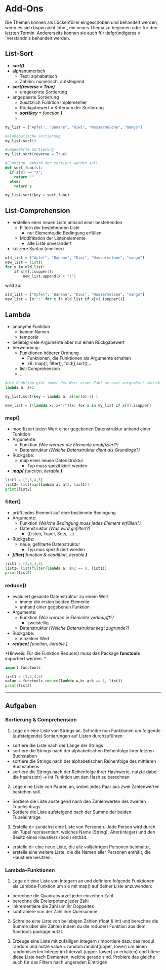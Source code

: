 # Add-Ons

Die Themen können als Lückenfüller eingeschoben und behandelt werden, wenn es sich bspw nicht lohnt, ein neues Thema zu beginnen oder für den letzten Termin.
Andererseits können sie auch für tiefgründigeres v´Verständnis behandelt werden.

## List-Sort

- ***sort()***
- alphanumerisch
  - Text: alphabetisch
  - Zahlen: numerisch, aufsteigend
- ***sort(reverse = True)***
  - umgekehrte Sortierung
- angepasste Sortierung
  - zusätzlich Funktion implementier
  - Rückgabewert = Kriterium der Sortierung
  - ***sort(key =*** *function* ***)***
  - 
```py
my_list = ["Apfel", "Banane", "Kiwi", "Wassermelone", "mango"]

#alphabetische Sortierung
my_list.sort()

#umgekehrte Sortierung
my_list.sort(reverse = True)

#Funktion, anhand der sortiert werden soll
def sort_func(s):
  if s[0] == "A":
    return ""
  else:
    return s

my_list.sort(key = sort_func)
```

## List-Comprehension

- erstellen einer neuen Liste anhand einer bestehenden
  - Filtern der bestehenden Liste
    - nur Elemente,die Bedingung erfüllen
  - Modifikation der Listenelemente
    - alte Liste unverändert
- kürzere Syntax (oneliner)


```py
old_list = ["Apfel", "Banane", "Kiwi", "Wassermelone", "mango"]
new_list = list()
for x in old_list:
    if x[0].isupper():
        new_list.append(x + "!")
```

wird zu:

```py
old_list = ["Apfel", "Banane", "Kiwi", "Wassermelone", "mango"]
new_list = [x+"!" for x in old_list if x[0].isupper()]
```

## Lambda

- anonyme Funktion
  - keinen Namen
  - temporär
- beliebig viele Argumente aber nur einen Rückgabewert
- Verwendung:
  - Funktionen höherer Ordnung
    - Funktionen, die Funktionen als Argumente erhalten
    - zB: map(), filter(), fold(),sort(),...
  - list-Comprehension
  - ...

```py
#die Funktion gibt immer der Wert einer Zahl um zwei vergrößert zurück
lambda a: a+2

my_list.sort(key = lambda a: a[len(a)-1] )

new_list = [(lambda x: x+"!")(x) for x in my_list if x[0].isupper]
```

### map()

- modifiziert jeden Wert einer gegebenen Datenstruktur anhand einer Funktion
- Argumente:
  - Funktion *(Wie werden die Elemente modifiziert?)*
  - Datenstruktur *(Welche Datenstruktur dient als Grundlage?)*
- Rückgabe:
  - map einer neuen Datenstruktur
    - Typ muss spezifiziert werden
- ***map(*** *function*, *iterable* ***)***

```py
list1 = [2,3,4,5]
list2= list(map(lambda a: a*2, list1))
print(list2)
```

### filter()

- prüft jedes Element auf eine bestimmte Bedingung
- Argumente:
  - Funktion *(Welche Bedingung muss jedes Element erfüllen?)*
  - Datenstruktur *(Was wird gefiltert?)*
    - (Listen, Tupel, Sets, ...)
- Rückgabe:
  - neue, gefilterte Datenstruktur
    - Typ mus spezifiziert werden
- ***filter(*** *function & condition*, *iterable* ***)***

```py
list1 = [2,3,4,5]
list2= list(filter(lambda a: a%2 == 0, list1))
print(list2)
```

### reduce()

- evaluiert gesamte Datenstruktur zu einem Wert
  - immer die ersten beiden Elemente
  - anhand einer gegebenen Funktion
- Argumente:
  - Funktion *(Wie werden ie Elemente verknüpft?)*
    - zweistellig
  - Datenstruktur *(Welche Datenstruktur liegt zugrunde?)*
- Rückgabe:
  - einzelner Wert
- ***reduce(*** *function*, *iterable* ***)***

*Hinweis: Für die Funktion Reduce() muss das Package **functools** importiert werden. *
```py
import functools 

list1 = [2,3,4,5]
value = functools.reduce(lambda a,b: a+b == 1, list1)
print(list2)
```
---

## Aufgaben

### Sortierung & Comprehension

1. Lege dir eine Liste von Strings an. Schreibe nun Funktionen um folgende (aufsteigende) Sortierungen auf Listen durchzuführen: 
  + sortiere die Liste nach der Länge der Strings
  + sortiere die Strings nach der alphabetischen Reihenfolge ihrer letzten Buchstaben 
  + sortiere die Strings nach der alphabetischen Reihenfolge des mittleren Buchstabens
  + sortiere die Strings nach der Reihenfolge ihrer Hashwerte, nutzte dabei die hash(s:str) -> int Funktion um den Hash zu berechnen

2. Lege eine Liste von Paaren an, wobei jedes Paar aus zwei Zahlenwerten bestehen soll. 
- Sortiere die Liste absteigend nach den Zahlenwerten des zweiten Tupeleintrags.
-  Sortiere die Liste aufsteigend nach der Summe der beiden Tupeleinträge.

3. Erstelle dir zunächst eine Liste von Personen. Jede Person wird durch ein Tupel repräsentiert, welches Name (String), Alter(Integer) und den Besitz eines Haustiers (bool) enthält.
  - erstelle dir eine neue Liste, die alle volljährigen Personen beinhaltet.
  - erstelle eine weitere Liste, die die Namen aller Personen enthält, die Haustiere besitzen.

### Lambda-Funktionen

1. Lege dir eine Liste von Integern an und definiere folgende Funktionen als Lambda-Funktion um sie mit map() auf deiner Liste anzuwenden:
  + berechne die Quadratwurzel jeder einzelnen Zahl
  + berechne die Dreierpotenz jeder Zahl 
  + inkrementiere die Zahl um ihr Doppeltes
  + subtrahiere von der Zahl ihre Quersumme

2. Schreibe eine Liste von beliebigen Zahlen (float & int) und berechne die Summe über alle Zahlen indem du die reduce() Funktion aus dem functools package nutzt. 

3. Erzeuge eine Liste mit zufälligen Integern (importiere dazu das modul random und nutze value = random.randint(upper, lower) um einen randomisierten Integer im Intervall [upper. lower] zu erhalten) und filtere diese Liste nach Elementen, welche gerade sind. Probiere das gleiche auch für das Filtern nach ungeraden Einträgen. 